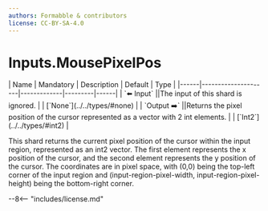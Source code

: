 ```yaml
---
authors: Formabble & contributors
license: CC-BY-SA-4.0
---
```



# Inputs.MousePixelPos

<div class="sh-parameters" markdown="1">
| Name | Mandatory | Description | Default | Type |
|------|---------------------|-------------|---------|------|
| `⬅️ Input` ||The input of this shard is ignored. | | [`None`](../../types/#none) |
| `Output ➡️` ||Returns the pixel position of the cursor represented as a vector with 2 int elements. | | [`Int2`](../../types/#int2) |

</div>

This shard returns the current pixel position of the cursor within the input region, represented as an int2 vector. The first element represents the x position of the cursor, and the second element represents the y position of the cursor. The coordinates are in pixel space, with (0,0) being the top-left corner of the input region and (input-region-pixel-width, input-region-pixel-height) being the bottom-right corner.

--8<-- "includes/license.md"

